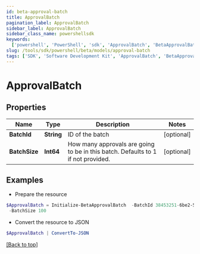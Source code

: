 ```yaml
---
id: beta-approval-batch
title: ApprovalBatch
pagination_label: ApprovalBatch
sidebar_label: ApprovalBatch
sidebar_class_name: powershellsdk
keywords:
  ['powershell', 'PowerShell', 'sdk', 'ApprovalBatch', 'BetaApprovalBatch']
slug: /tools/sdk/powershell/beta/models/approval-batch
tags: ['SDK', 'Software Development Kit', 'ApprovalBatch', 'BetaApprovalBatch']
---
```


# ApprovalBatch

## Properties

| Name | Type | Description | Notes |
| --- | --- | --- | --- |
| **BatchId** | **String** | ID of the batch | [optional] |
| **BatchSize** | **Int64** | How many approvals are going to be in this batch. Defaults to 1 if not provided. | [optional] |

## Examples

- Prepare the resource

```powershell
$ApprovalBatch = Initialize-BetaApprovalBatch  -BatchId 38453251-6be2-5f8f-df93-5ce19e295837 `
 -BatchSize 100
```

- Convert the resource to JSON

```powershell
$ApprovalBatch | ConvertTo-JSON
```

[[Back to top]](#)

